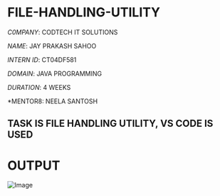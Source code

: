# FILE-HANDLING-UTILITY


*C0MPANY*: CODTECH IT SOLUTIONS

*NAME*: JAY PRAKASH SAHOO

*INTERN ID*: CT04DF581

*DOMAIN*: JAVA PROGRAMMING

*DURATION*: 4 WEEKS

*MENTOR8: NEELA SANTOSH

## TASK IS FILE HANDLING UTILITY, VS CODE IS USED

# OUTPUT

![Image](https://github.com/user-attachments/assets/d43a9fcc-b0ae-4abb-ac61-f90c7c7104d2)
